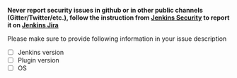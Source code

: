 **Never report security issues in github or in other public channels (Gitter/Twitter/etc.), follow the instruction from [Jenkins Security](https://jenkins.io/security/) to report it on [Jenkins Jira](https://issues.jenkins.io)**

Please make sure to provide following information in your issue description

- [ ] Jenkins version
- [ ] Plugin version
- [ ] OS
